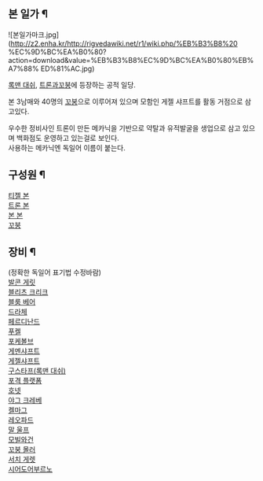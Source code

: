 ## 본 일가 ¶

  

![본일가마크.jpg](http://z2.enha.kr/http://rigvedawiki.net/r1/wiki.php/%EB%B3%B8%20
%EC%9D%BC%EA%B0%80?action=download&value=%EB%B3%B8%EC%9D%BC%EA%B0%80%EB%A7%88%
ED%81%AC.jpg)

  

[록맨 대쉬](%EB%A1%9D%EB%A7%A8%20%EB%8C%80%EC%89%AC.md), [트론과꼬붕](%ED%8A%B8%EB%A1%A0%EA%B3%BC%20%EA%BC%AC%EB%B6%95.md)에 등장하는 공적 일당.

  

본 3남매와 40명의 [꼬붕](%EA%BC%AC%EB%B6%95.md)으로 이루어져 있으며 모함인 게젤 샤프트를 활동 거점으로
삼고있다.

  

우수한 정비사인 트론이 만든 메카닉을 기반으로 약탈과 유적발굴을 생업으로 삼고 있으며 백화점도 운영하고 있는걸로 보인다.  
사용하는 메카닉엔 독일어 이름이 붙는다.

## 구성원 ¶

[티젤 본](%ED%8B%B0%EC%A0%A4%20%EB%B3%B8.md)  
[트론 본](%ED%8A%B8%EB%A1%A0%20%EB%B3%B8.md)  
[본 본](%EB%B3%B8%20%EB%B3%B8.md)  
[꼬붕](%EA%BC%AC%EB%B6%95.md)

## 장비 ¶

(정확한 독일어 표기법 수정바람)  
[발콘 게릿](%EB%B0%9C%EC%BD%98%20%EA%B2%8C%EB%A6%BF.md)  
[블리츠 크리크](%EB%B8%94%EB%A6%AC%EC%B8%A0%20%ED%81%AC%EB%A6%AC%ED%81%AC.md)  
[블룸 베어](%EB%B8%94%EB%A3%B8%20%EB%B2%A0%EC%96%B4.md)  
[드라체](%EB%93%9C%EB%9D%BC%EC%B2%B4.md)  
[페르디난드](%ED%8E%98%EB%A5%B4%EB%94%94%EB%82%9C%EB%93%9C.md)  
[푸켈](%ED%91%B8%EC%BC%88.md)  
[포케볼브](%ED%8F%AC%EC%BC%80%EB%B3%BC%EB%B8%8C.md)  
[게멘샤프트](%EA%B2%8C%EB%A9%98%EC%83%A4%ED%94%84%ED%8A%B8.md)  
[게젤샤프트](%EA%B2%8C%EC%A0%A4%EC%83%A4%ED%94%84%ED%8A%B8.md)  
[구스타프(록맨 대쉬)](%EA%B5%AC%EC%8A%A4%ED%83%80%ED%94%84%28%EB%A1%9D%EB%A7%A8%20%EB%8C%80%EC%89%AC%29.md)  
[포격 플랫폼](%ED%8F%AC%EA%B2%A9%20%ED%94%8C%EB%9E%AB%ED%8F%BC.md)  
[호넷](%ED%98%B8%EB%84%B7.md)  
[야그 크레베](%EC%95%BC%EA%B7%B8%20%ED%81%AC%EB%A0%88%EB%B2%A0.md)  
[켈마그](%EC%BC%88%EB%A7%88%EA%B7%B8.md)  
[레오파드](%EB%A0%88%EC%98%A4%ED%8C%8C%EB%93%9C.md)  
[말 울프](%EB%A7%90%20%EC%9A%B8%ED%94%84.md)  
[모빌와건](%EB%AA%A8%EB%B9%8C%EC%99%80%EA%B1%B4.md)  
[꼬붕 몰러](%EA%BC%AC%EB%B6%95%20%EB%AA%B0%EB%9F%AC.md)  
[서치 게렛](%EC%84%9C%EC%B9%98%20%EA%B2%8C%EB%A0%9B.md)  
[시어도어부르노](%EC%8B%9C%EC%96%B4%EB%8F%84%EC%96%B4%20%EB%B6%80%EB%A5%B4%EB%85%B8.md)

